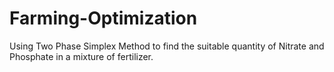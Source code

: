 # Farming-Optimization
Using Two Phase Simplex Method to find the suitable quantity of Nitrate and Phosphate in a mixture of fertilizer. 
